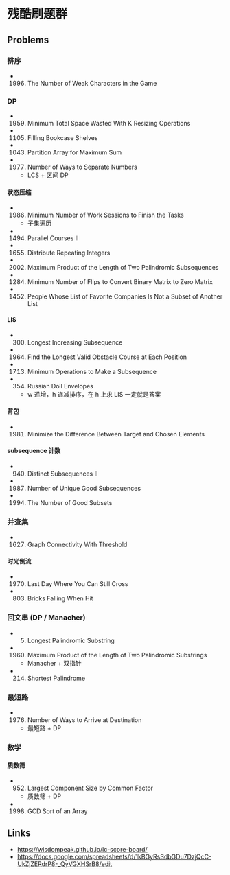 # 残酷刷题群

## Problems

### 排序

- 1996. The Number of Weak Characters in the Game

### DP

- 1959. Minimum Total Space Wasted With K Resizing Operations
- 1105. Filling Bookcase Shelves
- 1043. Partition Array for Maximum Sum
- 1977. Number of Ways to Separate Numbers
    - LCS + 区间 DP

#### 状态压缩

- 1986. Minimum Number of Work Sessions to Finish the Tasks
    - 子集遍历
- 1494. Parallel Courses II
- 1655. Distribute Repeating Integers
- 2002. Maximum Product of the Length of Two Palindromic Subsequences
- 1284. Minimum Number of Flips to Convert Binary Matrix to Zero Matrix
- 1452. People Whose List of Favorite Companies Is Not a Subset of Another List

#### LIS

- 300. Longest Increasing Subsequence
- 1964. Find the Longest Valid Obstacle Course at Each Position
- 1713. Minimum Operations to Make a Subsequence
- 354. Russian Doll Envelopes
    - w 递增，h 递减排序，在 h 上求 LIS 一定就是答案

#### 背包

- 1981. Minimize the Difference Between Target and Chosen Elements

#### subsequence 计数

- 940. Distinct Subsequences II
- 1987. Number of Unique Good Subsequences
- 1994. The Number of Good Subsets

### 并查集

- 1627. Graph Connectivity With Threshold

#### 时光倒流

- 1970. Last Day Where You Can Still Cross
- 803. Bricks Falling When Hit

### 回文串 (DP / Manacher)

- 5. Longest Palindromic Substring
- 1960. Maximum Product of the Length of Two Palindromic Substrings
    - Manacher + 双指针
- 214. Shortest Palindrome

### 最短路

- 1976. Number of Ways to Arrive at Destination
    - 最短路 + DP

### 数学

#### 质数筛

- 952. Largest Component Size by Common Factor
    - 质数筛 + DP
- 1998. GCD Sort of an Array

## Links

- https://wisdompeak.github.io/lc-score-board/
- https://docs.google.com/spreadsheets/d/1kBGyRsSdbGDu7DzjQcC-UkZjZERdrP8-_QyVGXHSrB8/edit
